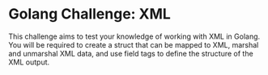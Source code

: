 # Golang Challenge: XML

This challenge aims to test your knowledge of working with XML in Golang. You will be required to create a struct that can be mapped to XML, marshal and unmarshal XML data, and use field tags to define the structure of the XML output.
